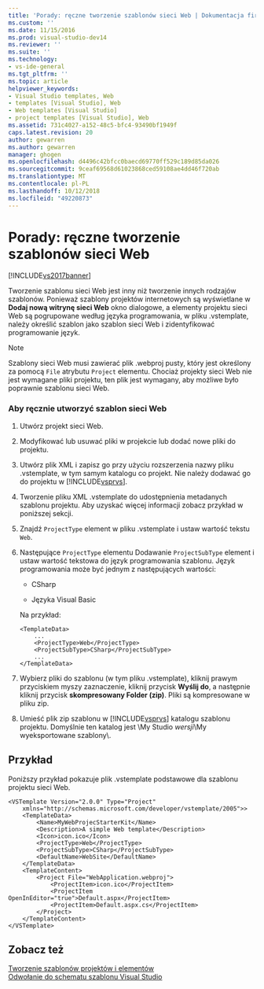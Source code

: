 ```yaml
---
title: 'Porady: ręczne tworzenie szablonów sieci Web | Dokumentacja firmy Microsoft'
ms.custom: ''
ms.date: 11/15/2016
ms.prod: visual-studio-dev14
ms.reviewer: ''
ms.suite: ''
ms.technology:
- vs-ide-general
ms.tgt_pltfrm: ''
ms.topic: article
helpviewer_keywords:
- Visual Studio templates, Web
- templates [Visual Studio], Web
- Web templates [Visual Studio]
- project templates [Visual Studio], Web
ms.assetid: 731c4027-a152-48c5-bfc4-93490bf1949f
caps.latest.revision: 20
author: gewarren
ms.author: gewarren
manager: ghogen
ms.openlocfilehash: d4496c42bfcc0baecd69770ff529c189d85da026
ms.sourcegitcommit: 9ceaf69568d61023868ced59108ae4dd46f720ab
ms.translationtype: MT
ms.contentlocale: pl-PL
ms.lasthandoff: 10/12/2018
ms.locfileid: "49220873"
---
```

# <a name="how-to-manually-create-web-templates"></a>Porady: ręczne tworzenie szablonów sieci Web
[!INCLUDE[vs2017banner](../includes/vs2017banner.md)]

Tworzenie szablonu sieci Web jest inny niż tworzenie innych rodzajów szablonów. Ponieważ szablony projektów internetowych są wyświetlane w **Dodaj nową witrynę sieci Web** okno dialogowe, a elementy projektu sieci Web są pogrupowane według języka programowania, w pliku .vstemplate, należy określić szablon jako szablon sieci Web i zidentyfikować programowanie język.  
  
> [!NOTE]
>  Szablony sieci Web musi zawierać plik .webproj pusty, który jest określony za pomocą `File` atrybutu `Project` elementu. Chociaż projekty sieci Web nie jest wymagane pliki projektu, ten plik jest wymagany, aby możliwe było poprawnie szablonu sieci Web.  
  
### <a name="to-manually-create-a-web-template"></a>Aby ręcznie utworzyć szablon sieci Web  
  
1.  Utwórz projekt sieci Web.  
  
2.  Modyfikować lub usuwać pliki w projekcie lub dodać nowe pliki do projektu.  
  
3.  Utwórz plik XML i zapisz go przy użyciu rozszerzenia nazwy pliku .vstemplate, w tym samym katalogu co projekt. Nie należy dodawać go do projektu w [!INCLUDE[vsprvs](../includes/vsprvs-md.md)].  
  
4.  Tworzenie pliku XML .vstemplate do udostępnienia metadanych szablonu projektu. Aby uzyskać więcej informacji zobacz przykład w poniższej sekcji.  
  
5.  Znajdź `ProjectType` element w pliku .vstemplate i ustaw wartość tekstu `Web`.  
  
6.  Następujące `ProjectType` elementu Dodawanie `ProjectSubType` element i ustaw wartość tekstowa do język programowania szablonu. Język programowania może być jednym z następujących wartości:  
  
    -   CSharp  
  
    -   Języka Visual Basic  
  
     Na przykład:  
  
    ```  
    <TemplateData>  
        ...  
        <ProjectType>Web</ProjectType>  
        <ProjectSubType>CSharp</ProjectSubType>  
        ...  
    </TemplateData>  
    ```  
  
7.  Wybierz pliki do szablonu (w tym pliku .vstemplate), kliknij prawym przyciskiem myszy zaznaczenie, kliknij przycisk **Wyślij do**, a następnie kliknij przycisk **skompresowany Folder (zip)**. Pliki są kompresowane w pliku zip.  
  
8.  Umieść plik zip szablonu w [!INCLUDE[vsprvs](../includes/vsprvs-md.md)] katalogu szablonu projektu. Domyślnie ten katalog jest \My Studio *wersji*\My wyeksportowane szablony\\.  
  
## <a name="example"></a>Przykład  
 Poniższy przykład pokazuje plik .vstemplate podstawowe dla szablonu projektu sieci Web.  
  
```  
<VSTemplate Version="2.0.0" Type="Project"  
    xmlns="http://schemas.microsoft.com/developer/vstemplate/2005">>  
    <TemplateData>  
        <Name>MyWebProjecStarterKit</Name>  
        <Description>A simple Web template</Description>  
        <Icon>icon.ico</Icon>  
        <ProjectType>Web</ProjectType>  
        <ProjectSubType>CSharp</ProjectSubType>  
        <DefaultName>WebSite</DefaultName>  
    </TemplateData>  
    <TemplateContent>  
        <Project File="WebApplication.webproj">  
            <ProjectItem>icon.ico</ProjectItem>  
            <ProjectItem OpenInEditor="true">Default.aspx</ProjectItem>  
            <ProjectItem>Default.aspx.cs</ProjectItem>  
        </Project>  
    </TemplateContent>  
</VSTemplate>  
```  
  
## <a name="see-also"></a>Zobacz też  
 [Tworzenie szablonów projektów i elementów](../ide/creating-project-and-item-templates.md)   
 [Odwołanie do schematu szablonu Visual Studio](../extensibility/visual-studio-template-schema-reference.md)



